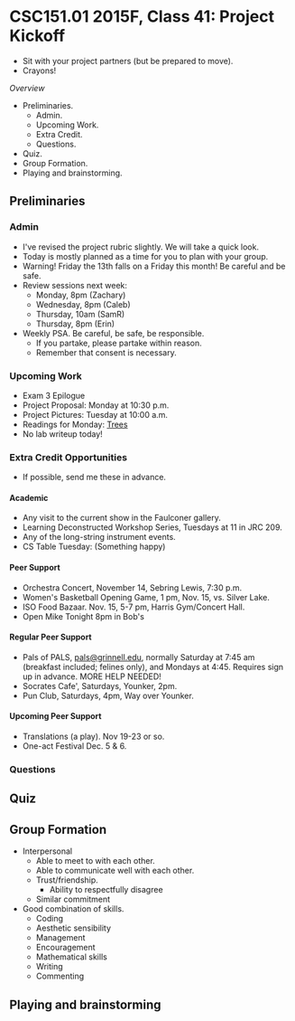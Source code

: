 CSC151.01 2015F, Class 41: Project Kickoff
==========================================

* Sit with your project partners (but be prepared to move).
* Crayons!

_Overview_

* Preliminaries.
    * Admin.
    * Upcoming Work.
    * Extra Credit.
    * Questions.
* Quiz.
* Group Formation.
* Playing and brainstorming.

Preliminaries
-------------

### Admin

* I've revised the project rubric slightly.  We will take a quick look.
* Today is mostly planned as a time for you to plan with your group.
* Warning!  Friday the 13th falls on a Friday this month!  Be careful and
  be safe.
* Review sessions next week:
    * Monday, 8pm (Zachary)
    * Wednesday, 8pm (Caleb)
    * Thursday, 10am (SamR)
    * Thursday, 8pm (Erin)
* Weekly PSA.  Be careful, be safe, be responsible.
    * If you partake, please partake within reason.
    * Remember that consent is necessary.

### Upcoming Work

* Exam 3 Epilogue
* Project Proposal: Monday at 10:30 p.m.
* Project Pictures: Tuesday at 10:00 a.m.
* Readings for Monday:
  [Trees](../readings/trees-reading.html)
* No lab writeup today!

### Extra Credit Opportunities

* If possible, send me these in advance.

#### Academic

* Any visit to the current show in the Faulconer gallery.
* Learning Deconstructed Workshop Series, Tuesdays at 11 in JRC 209.
* Any of the long-string instrument events.
* CS Table Tuesday: (Something happy)

#### Peer Support

* Orchestra Concert, November 14, Sebring Lewis, 7:30 p.m.
* Women's Basketball Opening Game, 1 pm, Nov. 15, vs. Silver Lake.
* ISO Food Bazaar.  Nov. 15, 5-7 pm, Harris Gym/Concert Hall.
* Open Mike Tonight 8pm in Bob's

#### Regular Peer Support

* Pals of PALS, pals@grinnell.edu, normally Saturday at 7:45 am (breakfast
  included; felines only), and Mondays at 4:45.  Requires sign up in 
  advance.    MORE HELP NEEDED!
* Socrates Cafe', Saturdays, Younker, 2pm.
* Pun Club, Saturdays, 4pm, Way over Younker.

#### Upcoming Peer Support

* Translations (a play).  Nov 19-23 or so.
* One-act Festival Dec. 5 & 6.

### Questions

Quiz
----

Group Formation
---------------

* Interpersonal
    * Able to meet to with each other.
    * Able to communicate well with each other.
    * Trust/friendship.
        * Ability to respectfully disagree
    * Similar commitment
* Good combination of skills.
    * Coding
    * Aesthetic sensibility
    * Management
    * Encouragement
    * Mathematical skills
    * Writing
    * Commenting
    
Playing and brainstorming
-------------------------

